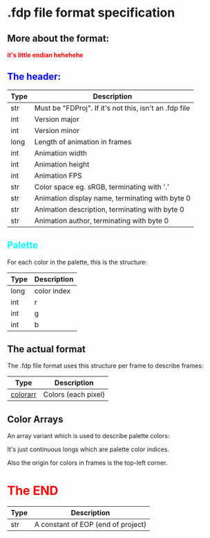 
# .fdp file format specification

  

## More about the format:

<span  style="color: red;">__it's little endian hehehehe__</span>

  

## <span style="color: blue;">The header:</span>

  

| Type | Description |
| ---- | ----------- |
| str | Must be "FDProj". If it's not this, isn't an .fdp file |
| int | Version major |
| int | Version minor |
| long | Length of animation in frames |
| int | Animation width |
| int | Animation height |
| int | Animation FPS |
| str | Color space eg. sRGB, terminating with '.' |
| str | Animation display name, terminating with byte 0 |
| str | Animation description, terminating with byte 0 |
| str | Animation author, terminating with byte 0 |

  

## <span style="color: cyan;">Palette</span>

For each color in the palette, this is the structure:

| Type | Description |
| ---- | ----------- |
| long | color index |
| int | r |
| int | g |
| int | b |

  
  

## The actual format

The .fdp file format uses this structure per frame to describe frames:

| Type | Description |
|-------|------------|
| [colorarr](#color-arrays) | Colors (each pixel) |

  

## Color Arrays

An array variant which is used to describe palette colors:

It's just continuous longs which are palette color indices.

Also the origin for colors in frames is the top-left corner.

  

# <span style="color: red;">The END</span>

| Type | Description |
| ---- | ----------- |
| str | A constant of EOP (end of project)
